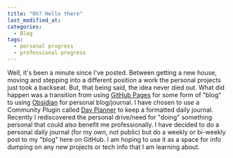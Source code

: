 ```yaml
---
title: "Oh? Hello there"
last_modified_at: 
categories:
  - Blog
tags:
  - personal progress
  - professional progress
---
```


Well, it's been a minute since I've posted. Between getting a new house, moving and stepping into a different position a work the personal projects just took a backseat. But, that being said, the idea never died out. What did happen was a transition from using [GitHub Pages](https://pages.github.com/) for some form of "blog" to using [Obsidian](https://obsidian.md/) for personal blog/journal. I have chosen to use a Community Plugin called [Day Planner](https://github.com/ivan-lednev/obsidian-day-planner) to keep a formatted daily journal. Recently I rediscovered the personal drive/need for "doing" something personal that could also benefit me professionally. I have decided to do a personal daily journal (for my own, not public) but do a weekly or bi-weekly post to my "blog" here on GitHub. I am hoping to use it as a space for info dumping on any new projects or tech info that I am learning about.